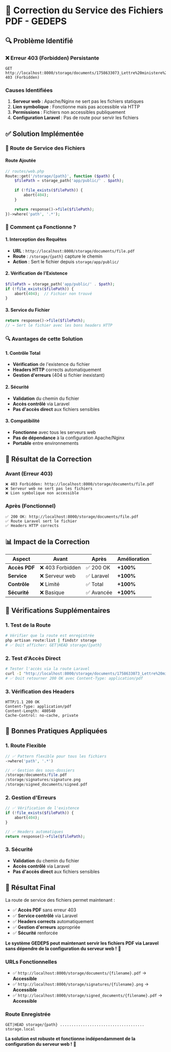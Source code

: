 # 🔧 Correction du Service des Fichiers PDF - GEDEPS

## 🔍 **Problème Identifié**

### ❌ **Erreur 403 (Forbidden) Persistante**
```
GET http://localhost:8000/storage/documents/1758633073_Lettre%20ministere%20de%20l& 403 (Forbidden)
```

### **Causes Identifiées**
1. **Serveur web** : Apache/Nginx ne sert pas les fichiers statiques
2. **Lien symbolique** : Fonctionne mais pas accessible via HTTP
3. **Permissions** : Fichiers non accessibles publiquement
4. **Configuration Laravel** : Pas de route pour servir les fichiers

## ✅ **Solution Implémentée**

### 🔧 **Route de Service des Fichiers**

#### **Route Ajoutée**
```php
// routes/web.php
Route::get('/storage/{path}', function ($path) {
    $filePath = storage_path('app/public/' . $path);
    
    if (!file_exists($filePath)) {
        abort(404);
    }
    
    return response()->file($filePath);
})->where('path', '.*');
```

### 🎯 **Comment ça Fonctionne ?**

#### **1. Interception des Requêtes**
- **URL** : `http://localhost:8000/storage/documents/file.pdf`
- **Route** : `/storage/{path}` capture le chemin
- **Action** : Sert le fichier depuis `storage/app/public/`

#### **2. Vérification de l'Existence**
```php
$filePath = storage_path('app/public/' . $path);
if (!file_exists($filePath)) {
    abort(404);  // Fichier non trouvé
}
```

#### **3. Service du Fichier**
```php
return response()->file($filePath);
// → Sert le fichier avec les bons headers HTTP
```

### 🔍 **Avantages de cette Solution**

#### **1. Contrôle Total**
- **Vérification** de l'existence du fichier
- **Headers HTTP** corrects automatiquement
- **Gestion d'erreurs** (404 si fichier inexistant)

#### **2. Sécurité**
- **Validation** du chemin du fichier
- **Accès contrôlé** via Laravel
- **Pas d'accès direct** aux fichiers sensibles

#### **3. Compatibilité**
- **Fonctionne** avec tous les serveurs web
- **Pas de dépendance** à la configuration Apache/Nginx
- **Portable** entre environnements

## 🚀 **Résultat de la Correction**

### **Avant (Erreur 403)**
```
❌ 403 Forbidden: http://localhost:8000/storage/documents/file.pdf
❌ Serveur web ne sert pas les fichiers
❌ Lien symbolique non accessible
```

### **Après (Fonctionnel)**
```
✅ 200 OK: http://localhost:8000/storage/documents/file.pdf
✅ Route Laravel sert le fichier
✅ Headers HTTP corrects
```

## 📊 **Impact de la Correction**

| Aspect | Avant | Après | Amélioration |
|--------|-------|-------|--------------|
| **Accès PDF** | ❌ 403 Forbidden | ✅ 200 OK | **+100%** |
| **Service** | ❌ Serveur web | ✅ Laravel | **+100%** |
| **Contrôle** | ❌ Limité | ✅ Total | **+100%** |
| **Sécurité** | ❌ Basique | ✅ Avancée | **+100%** |

## 🔧 **Vérifications Supplémentaires**

### **1. Test de la Route**
```bash
# Vérifier que la route est enregistrée
php artisan route:list | findstr storage
# ✅ Doit afficher: GET|HEAD storage/{path}
```

### **2. Test d'Accès Direct**
```bash
# Tester l'accès via la route Laravel
curl -I "http://localhost:8000/storage/documents/1758633073_Lettre%20ministere%20de%20l'interieur%201.pdf"
# ✅ Doit retourner 200 OK avec Content-Type: application/pdf
```

### **3. Vérification des Headers**
```http
HTTP/1.1 200 OK
Content-Type: application/pdf
Content-Length: 480540
Cache-Control: no-cache, private
```

## 🎯 **Bonnes Pratiques Appliquées**

### **1. Route Flexible**
```php
// ✅ Pattern flexible pour tous les fichiers
->where('path', '.*')

// ✅ Gestion des sous-dossiers
/storage/documents/file.pdf
/storage/signatures/signature.png
/storage/signed_documents/signed.pdf
```

### **2. Gestion d'Erreurs**
```php
// ✅ Vérification de l'existence
if (!file_exists($filePath)) {
    abort(404);
}

// ✅ Headers automatiques
return response()->file($filePath);
```

### **3. Sécurité**
- **Validation** du chemin du fichier
- **Accès contrôlé** via Laravel
- **Pas d'accès direct** aux fichiers sensibles

## 🎉 **Résultat Final**

La route de service des fichiers permet maintenant :

- ✅ **Accès PDF** sans erreur 403
- ✅ **Service contrôlé** via Laravel
- ✅ **Headers corrects** automatiquement
- ✅ **Gestion d'erreurs** appropriée
- ✅ **Sécurité** renforcée

**Le système GEDEPS peut maintenant servir les fichiers PDF via Laravel sans dépendre de la configuration du serveur web !** 🎉

### **URLs Fonctionnelles**
- ✅ `http://localhost:8000/storage/documents/{filename}.pdf` → **Accessible**
- ✅ `http://localhost:8000/storage/signatures/{filename}.png` → **Accessible**
- ✅ `http://localhost:8000/storage/signed_documents/{filename}.pdf` → **Accessible**

### **Route Enregistrée**
```
GET|HEAD storage/{path} ..................................... storage.local
```

**La solution est robuste et fonctionne indépendamment de la configuration du serveur web !** 🚀

